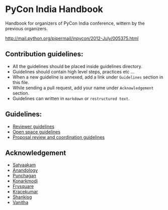PyCon India Handbook
====================

Handbook for organizers of PyCon India conference, wittern by the previous organizers.

http://mail.python.org/pipermail/inpycon/2012-July/005375.html

Contribution guidelines:
--------
- All the guidelines should be placed inside guidelines directory.
- Guidelines should contain high level steps, practices etc ...
- When a new guideline is annexed, add a link under `Guidelines` section in this file.
- While sending a pull request, add your name under `Acknowledgement` section.
- Guidelines can written in `markdown` or `restructured text`.

Guidelines:
----------

- [Reviewer guidelines](https://github.com/pythonindia/pyconindia-handbook/blob/master/guidelines/reviewer-guidelines.rst)
- [Open space guidelines](https://github.com/pythonindia/pyconindia-handbook/blob/master/guidelines/openspace-guidelines.rst)
- [Proposal review and coordination guidelines](https://github.com/pythonindia/pyconindia-handbook/blob/master/guidelines/talk-selection-and-coordination.rst)

Acknowledgement
--------------

- [Satyaakam](https://github.com/satyaakam)
- [Anandology](https://github.com/anandology)
- [Punchagan](https://github.com/punchagan)
- [Konarkmodi](https://github.com/konarkmodi)
- [Frysquare](https://github.com/frysquare)
- [Kracekumar](https://kracekumar.com)
- [Shankisg](https://github.com/shankisg)
- [Vanitha](https://github.com/pythonindia/junction/issues/created_by/vanishan)
